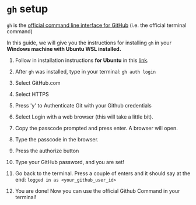 # `gh` setup

`gh` is the [official command line interface for GitHub](https://cli.github.com/) (i.e. the official terminal command)

In this guide, we will give you the instructions for installing `gh` in your **Windows machine with Ubuntu WSL installed.**

1. Follow in installation instructions **for Ubuntu** in this [link](https://github.com/cli/cli/blob/trunk/docs/install_linux.md#debian-ubuntu-linux-raspberry-pi-os-apt).

2. After `gh` was installed, type in your terminal: `gh auth login`

3. Select GitHub.com

4. Select HTTPS

5. Press 'y' to Authenticate Git with your Github credentials

6. Select Login with a web browser (this will take a little bit).

7. Copy the passcode prompted and press enter. A browser will open. 

8. Type the passcode in the browser. 

9. Press the authorize button

10. Type your GitHub password, and you are set!

11. Go back to the terminal. Press a couple of enters and it should say at the end: `logged in as <your_github_user_id>`

12. You are done! Now you can use the official Github Command in your terminal!